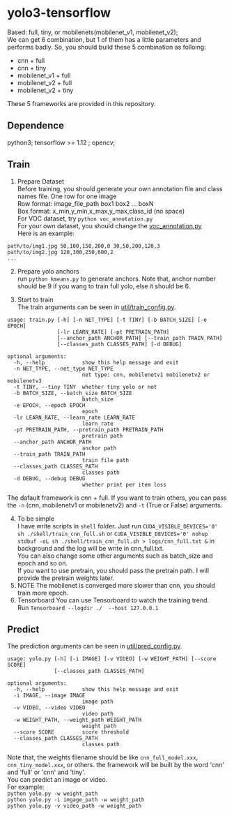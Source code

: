 # yolo3-tensorflow 
Based: full, tiny, or mobilenets(mobilenet_v1, mobilenet_v2);  
We can get 6 combination, but 1 of them has a little parameters and performs badly. 
So, you should build these 5 combination as folloing:
* cnn + full
* cnn + tiny
* mobilenet_v1 + full
* mobilenet_v2 + full
* mobilenet_v2 + tiny 

These 5 frameworks are provided in this repository.

## Dependence
 python3;
 tensorflow >= 1.12 ;
 opencv;

## Train

1. Prepare Dataset  
Before training, you should generate your own annotation file and class names file.
One row for one image  
Row format: image_file_path box1 box2 ... boxN  
Box format: x_min,y_min,x_max,y_max,class_id (no space)  
For VOC dataset, try `python voc_annotation.py`  
For your own dataset, you should change the [voc_annotation.py](voc_annotation.py)  
Here is an example:
```
path/to/img1.jpg 50,100,150,200,0 30,50,200,120,3
path/to/img2.jpg 120,300,250,600,2
...
```

2. Prepare yolo anchors   
run `python kmeans.py` to generate anchors. Note that, anchor number 
should be 9 if you wang to train full yolo, else it should be 6. 

3. Start to train  
The train arguments can be seen in [util/train_config.py](util/train_config.py).      
```
usage: train.py [-h] [-n NET_TYPE] [-t TINY] [-b BATCH_SIZE] [-e EPOCH]
                [-lr LEARN_RATE] [-pt PRETRAIN_PATH]
                [--anchor_path ANCHOR_PATH] [--train_path TRAIN_PATH]
                [--classes_path CLASSES_PATH] [-d DEBUG]

optional arguments:
  -h, --help            show this help message and exit
  -n NET_TYPE, --net_type NET_TYPE
                        net type: cnn, mobilenetv1 mobilenetv2 or mobilenetv3
  -t TINY, --tiny TINY  whether tiny yolo or not
  -b BATCH_SIZE, --batch_size BATCH_SIZE
                        batch_size
  -e EPOCH, --epoch EPOCH
                        epoch
  -lr LEARN_RATE, --learn_rate LEARN_RATE
                        learn_rate
  -pt PRETRAIN_PATH, --pretrain_path PRETRAIN_PATH
                        pretrain path
  --anchor_path ANCHOR_PATH
                        anchor path
  --train_path TRAIN_PATH
                        train file path
  --classes_path CLASSES_PATH
                        classes path
  -d DEBUG, --debug DEBUG
                        whether print per item loss
```
The dafault framework is cnn + full. If you want to train others, you can pass 
the `-n` (cnn, mobilenetv1 or mobilenetv2) and `-t` (True or False) arguments.

4. To be simple  
   I have write scripts in `shell` folder. Just run `CUDA_VISIBLE_DEVICES='0' sh ./shell/train_cnn_full.sh` or
   `CUDA_VISIBLE_DEVICES='0' nohup stdbuf -oL sh ./shell/train_cnn_full.sh > logs/cnn_full.txt &` in background and the log 
   will be write in cnn_full.txt.  
   You can also change some other arguments such as batch_size and epoch and so on.  
   If you want to use pretrain, you should pass the pretrain path. I will provide the pretrain weights later.
5. NOTE
    The mobilenet is converged more slower than cnn, you should train more epoch.
6. Tensorboard
    You can use Tensorboard to watch the training trend.  
    Run `Tensorboard --logdir ./  --host 127.0.0.1`   
## Predict
The prediction arguments can be seen in [util/pred_config.py](util/pred_config.py).
```
usage: yolo.py [-h] [-i IMAGE] [-v VIDEO] [-w WEIGHT_PATH] [--score SCORE]
               [--classes_path CLASSES_PATH]

optional arguments:
  -h, --help            show this help message and exit
  -i IMAGE, --image IMAGE
                        image path
  -v VIDEO, --video VIDEO
                        video path
  -w WEIGHT_PATH, --weight_path WEIGHT_PATH
                        weight path
  --score SCORE         score threshold
  --classes_path CLASSES_PATH
                        classes path
 ```
 Note that, the weights filename should be like `cnn_full_model.xxx`, `cnn_tiny_model.xxx`, or others. 
 the framework will be built by the word 'cnn' and 'full' or 'cnn' and 'tiny'.  
 You can predict an image or video.  
 For example:  
 `python yolo.py -w weight_path`  
 `python yolo.py -i imgage_path -w weight_path`  
 `python yolo.py -v video_path -w weight_path`